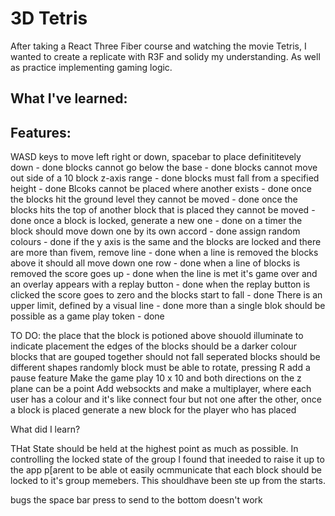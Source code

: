# 3D Tetris 
After taking a React Three Fiber course and watching the movie Tetris, I wanted to create a replicate with R3F and solidy my understanding. As well as practice implementing gaming logic. 

## What I've learned: 

## Features: 
WASD keys to move left right or down, spacebar to place definititevely down - done
blocks cannot go below the base - done
blocks cannot move out side of a 10 block z-axis range - done
blocks must fall from a specified height - done
Blcoks cannot be placed where another exists - done
once the blocks hit the ground level they cannot be moved - done
once the blocks hits the top of another block that is placed they cannot be moved - done
once a block is locked, generate a new one - done
on a timer the block should move down one by its own accord - done
assign random colours - done 
if the y axis is the same and the blocks are locked and there are more than fivem, remove line - done
when a line is removed the blocks above it should all move down one row - done 
when a line of blocks is removed the score goes up - done
when the line is met it's game over and an overlay appears with a replay button - done
when the replay button is clicked the score goes to zero and the blocks start to fall - done
There is an upper limit, defined by a visual line - done
more than a single blok should be possible as a game play token - done

TO DO:
the place that the block is potioned above shouold illuminate to indicate placement
the edges of the blocks should be a darker colour
blocks that are gouped together should not fall seperated
blocks should be different shapes randomly 
block must be able to rotate, pressing R
add a pause feature
Make the game play 10 x 10 and both directions on the z plane can be a point
Add websockts and make a multiplayer, where each user has a colour and it's like connect four but not one after the other, once a block is placed generate a new block for the player who has placed 


What did I learn? 

THat State should be held at the highest point as much as possible. In controlling the locked state of the group I found that ineeded to raise it up to the app p[arent to be able ot easily ocmmunicate that each block should be locked to it's group memebers. This shouldhave been ste up from the starts.


bugs
the space bar press to send to the bottom doesn't work 